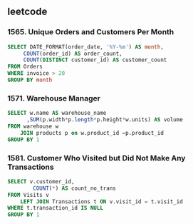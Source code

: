 ## leetcode 
### 1565. Unique Orders and Customers Per Month
```sql
SELECT DATE_FORMAT(order_date, '%Y-%m') AS month,
     COUNT(order_id) AS order_count,
     COUNT(DISTINCT customer_id) AS customer_count  
FROM Orders 
WHERE invoice > 20 
GROUP BY month
```

### 1571. Warehouse Manager
```sql
SELECT w.name AS warehouse_name
      ,SUM(p.width*p.length*p.height*w.units) AS volume
FROM warehouse w
    JOIN products p on w.product_id =p.product_id
GROUP BY 1
```
### 1581. Customer Who Visited but Did Not Make Any Transactions
```sql
SELECT v.customer_id,
        COUNT(*) AS count_no_trans
FROM Visits v
    LEFT JOIN Transactions t ON v.visit_id = t.visit_id 
WHERE t.transaction_id IS NULL  
GROUP BY 1 
```
